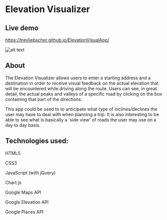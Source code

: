# Elevation Visualizer

## Live demo

https://treyliebscher.github.io/ElevationVisualApp/

![alt text](https://i.imgur.com/EI6zkPw.png)

## About
The Elevation Visualizer allows users to enter a starting address and a destination in order to receive visual feedback on the actual elevation that will be encountered while driving along the route. Users can see, in great detail, the actual peaks and valleys of a specific road by clicking on the box containing that part of the directions. 

This app could be used to to anticipate what type of inclines/declines the user may have to deal with when planning a trip. It is also interesting to be able to see what is basically a 'side view' of roads the user may use on a day to day basis.

## Technologies used:

HTML5

CSS3

JavaScript (with jQuery)

Chart.js

Google Maps API

Google Elevation API

Google Places API
